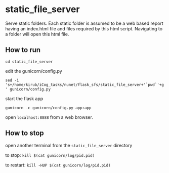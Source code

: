 # static_file_server

Serve static folders. Each static folder is assumed to be a web based report having an index.html file and files required by this html script.
Navigating to a folder will open this html file.

## How to run
`cd static_file_server`

edit the gunicorn/config.py

```sed -i 's+/home/kirub/iCog_tasks/nunet/flask_sfs/static_file_server+'`pwd`'+g' gunicorn/config.py```

start the flask app

`gunicorn -c gunicorn/config.py app:app`

open `localhost:8888` from a web browser.

## How to stop
open another terminal from the `static_file_server` directory

to stop: `kill $(cat gunicorn/log/pid.pid)`

to restart: `kill -HUP $(cat gunicorn/log/pid.pid)`

